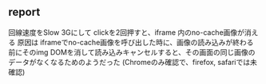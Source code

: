 ## report
回線速度をSlow 3Gにして clickを2回押すと、iframe 内のno-cache画像が消える
原因は iframeでno-cache画像を呼び出した時に、画像の読み込みが終わる前にそのimg DOMを消して読み込みキャンセルすると、その画面の同じ画像のデータがなくなるためのようだった
(Chromeのみ確認で、firefox, safariでは未確認)
